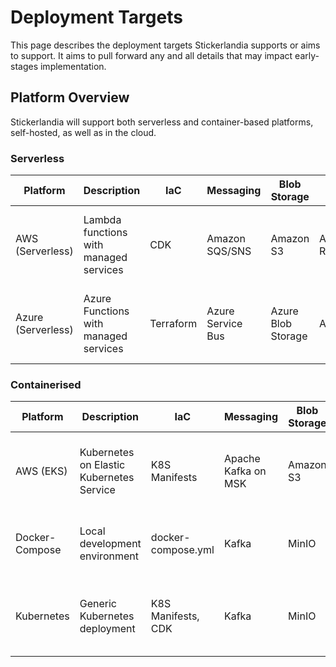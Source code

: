 # Deployment Targets

This page describes the deployment targets Stickerlandia supports or aims to support. It aims to pull forward any and all details that may impact early-stages implementation.

## Platform Overview

Stickerlandia will support both serverless and container-based platforms, self-hosted, as well as in the cloud.

### Serverless

| Platform | Description | IaC | Messaging | Blob Storage | Database | Ingress | Ingress Features |
|----------|-------------|-----|-----------|--------------|----------|---------|------------------|
| AWS (Serverless) | Lambda functions with managed services | CDK | Amazon SQS/SNS | Amazon S3 | Amazon RDS/DynamoDB | API Gateway | Rate limiting, CORS, JWT/OIDC validation, API keys |
| Azure (Serverless) | Azure Functions with managed services | Terraform | Azure Service Bus | Azure Blob Storage | Azure SQL | Azure API Management | Path routing, rate limiting, JWT/OIDC validation |

### Containerised

| Platform | Description | IaC | Messaging | Blob Storage | Database | Ingress | Ingress Features |
|----------|-------------|-----|-----------|--------------|----------|---------|------------------|
| AWS (EKS) | Kubernetes on Elastic Kubernetes Service | K8S Manifests | Apache Kafka on MSK | Amazon S3 | Amazon RDS | ALB + Ingress Controller | Path routing, SSL termination (No native OIDC) |
| Docker-Compose | Local development environment | docker-compose.yml | Kafka | MinIO | PostgreSQL | Traefik | Path routing, SSL (No native OIDC) |
| Kubernetes | Generic Kubernetes deployment | K8S Manifests, CDK | Kafka | MinIO | PostgreSQL | Ingress Controller | SSL termination, path routing (No native OIDC) |


